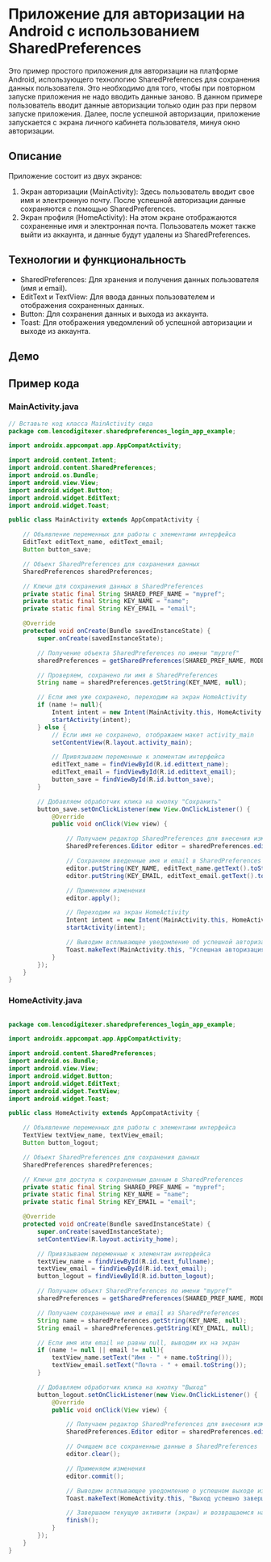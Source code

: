 # Приложение для авторизации на Android с использованием SharedPreferences

Это пример простого приложения для авторизации на платформе Android, использующего технологию SharedPreferences для сохранения данных пользователя.
Это необходимо для того, чтобы при повторном запуске приложения не надо вводить данные заново. В данном примере пользователь вводит данные авторизации только один раз при первом запуске приложения. Далее, после успешной авторизации, приложение запускается с экрана личного кабинета пользователя, минуя окно авторизации.

## Описание

Приложение состоит из двух экранов:
1. Экран авторизации (MainActivity): Здесь пользователь вводит свое имя и электронную почту. После успешной авторизации данные сохраняются с помощью SharedPreferences.
2. Экран профиля (HomeActivity): На этом экране отображаются сохраненные имя и электронная почта. Пользователь может также выйти из аккаунта, и данные будут удалены из SharedPreferences.

## Технологии и функциональность

- SharedPreferences: Для хранения и получения данных пользователя (имя и email).
- EditText и TextView: Для ввода данных пользователем и отображения сохраненных данных.
- Button: Для сохранения данных и выхода из аккаунта.
- Toast: Для отображения уведомлений об успешной авторизации и выходе из аккаунта.

## Демо


## Пример кода

### MainActivity.java

```java
// Вставьте код класса MainActivity сюда
package com.lencodigitexer.sharedpreferences_login_app_example;

import androidx.appcompat.app.AppCompatActivity;

import android.content.Intent;
import android.content.SharedPreferences;
import android.os.Bundle;
import android.view.View;
import android.widget.Button;
import android.widget.EditText;
import android.widget.Toast;

public class MainActivity extends AppCompatActivity {

    // Объявление переменных для работы с элементами интерфейса
    EditText editText_name, editText_email;
    Button button_save;

    // Объект SharedPreferences для сохранения данных
    SharedPreferences sharedPreferences;

    // Ключи для сохранения данных в SharedPreferences
    private static final String SHARED_PREF_NAME = "mypref";
    private static final String KEY_NAME = "name";
    private static final String KEY_EMAIL = "email";

    @Override
    protected void onCreate(Bundle savedInstanceState) {
        super.onCreate(savedInstanceState);

        // Получение объекта SharedPreferences по имени "mypref"
        sharedPreferences = getSharedPreferences(SHARED_PREF_NAME, MODE_PRIVATE);

        // Проверяем, сохранено ли имя в SharedPreferences
        String name = sharedPreferences.getString(KEY_NAME, null);

        // Если имя уже сохранено, переходим на экран HomeActivity
        if (name != null){
            Intent intent = new Intent(MainActivity.this, HomeActivity.class);
            startActivity(intent);
        } else {
            // Если имя не сохранено, отображаем макет activity_main
            setContentView(R.layout.activity_main);

            // Привязываем переменные к элементам интерфейса
            editText_name = findViewById(R.id.edittext_name);
            editText_email = findViewById(R.id.edittext_email);
            button_save = findViewById(R.id.button_save);
        }

        // Добавляем обработчик клика на кнопку "Сохранить"
        button_save.setOnClickListener(new View.OnClickListener() {
            @Override
            public void onClick(View view) {

                // Получаем редактор SharedPreferences для внесения изменений
                SharedPreferences.Editor editor = sharedPreferences.edit();

                // Сохраняем введенные имя и email в SharedPreferences
                editor.putString(KEY_NAME, editText_name.getText().toString());
                editor.putString(KEY_EMAIL, editText_email.getText().toString());

                // Применяем изменения
                editor.apply();

                // Переходим на экран HomeActivity
                Intent intent = new Intent(MainActivity.this, HomeActivity.class);
                startActivity(intent);

                // Выводим всплывающее уведомление об успешной авторизации
                Toast.makeText(MainActivity.this, "Успешная авторизация", Toast.LENGTH_SHORT).show();
            }
        });
    }
}
```

### HomeActivity.java

```java

package com.lencodigitexer.sharedpreferences_login_app_example;

import androidx.appcompat.app.AppCompatActivity;

import android.content.SharedPreferences;
import android.os.Bundle;
import android.view.View;
import android.widget.Button;
import android.widget.EditText;
import android.widget.TextView;
import android.widget.Toast;

public class HomeActivity extends AppCompatActivity {

    // Объявление переменных для работы с элементами интерфейса
    TextView textView_name, textView_email;
    Button button_logout;

    // Объект SharedPreferences для сохранения данных
    SharedPreferences sharedPreferences;

    // Ключи для доступа к сохраненным данным в SharedPreferences
    private static final String SHARED_PREF_NAME = "mypref";
    private static final String KEY_NAME = "name";
    private static final String KEY_EMAIL = "email";

    @Override
    protected void onCreate(Bundle savedInstanceState) {
        super.onCreate(savedInstanceState);
        setContentView(R.layout.activity_home);

        // Привязываем переменные к элементам интерфейса
        textView_name = findViewById(R.id.text_fullname);
        textView_email = findViewById(R.id.text_email);
        button_logout = findViewById(R.id.button_logout);

        // Получаем объект SharedPreferences по имени "mypref"
        sharedPreferences = getSharedPreferences(SHARED_PREF_NAME, MODE_PRIVATE);

        // Получаем сохраненные имя и email из SharedPreferences
        String name = sharedPreferences.getString(KEY_NAME, null);
        String email = sharedPreferences.getString(KEY_EMAIL, null);

        // Если имя или email не равны null, выводим их на экран
        if (name != null || email != null){
            textView_name.setText("Имя - " + name.toString());
            textView_email.setText("Почта - " + email.toString());
        }

        // Добавляем обработчик клика на кнопку "Выход"
        button_logout.setOnClickListener(new View.OnClickListener() {
            @Override
            public void onClick(View view) {

                // Получаем редактор SharedPreferences для внесения изменений
                SharedPreferences.Editor editor = sharedPreferences.edit();

                // Очищаем все сохраненные данные в SharedPreferences
                editor.clear();

                // Применяем изменения
                editor.commit();

                // Выводим всплывающее уведомление о успешном выходе из аккаунта
                Toast.makeText(HomeActivity.this, "Выход успешно завершён", Toast.LENGTH_SHORT).show();

                // Завершаем текущую активити (экран) и возвращаемся назад
                finish();
            }
        });
    }
}

```
